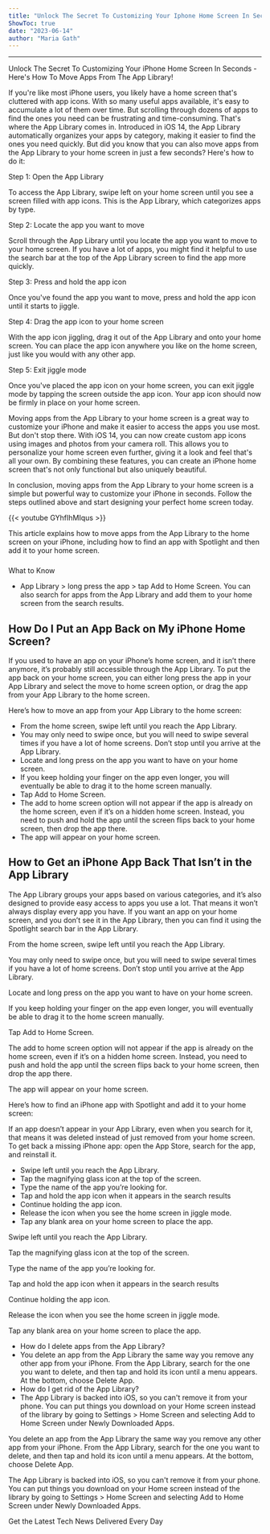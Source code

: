 ```yaml
---
title: "Unlock The Secret To Customizing Your Iphone Home Screen In Seconds - Here's How To Move Apps From The App Library!"
ShowToc: true 
date: "2023-06-14"
author: "Maria Gath"
---
```

*****
Unlock The Secret To Customizing Your iPhone Home Screen In Seconds - Here's How To Move Apps From The App Library!

If you're like most iPhone users, you likely have a home screen that's cluttered with app icons. With so many useful apps available, it's easy to accumulate a lot of them over time. But scrolling through dozens of apps to find the ones you need can be frustrating and time-consuming. That's where the App Library comes in. Introduced in iOS 14, the App Library automatically organizes your apps by category, making it easier to find the ones you need quickly. But did you know that you can also move apps from the App Library to your home screen in just a few seconds? Here's how to do it:

Step 1: Open the App Library

To access the App Library, swipe left on your home screen until you see a screen filled with app icons. This is the App Library, which categorizes apps by type.

Step 2: Locate the app you want to move

Scroll through the App Library until you locate the app you want to move to your home screen. If you have a lot of apps, you might find it helpful to use the search bar at the top of the App Library screen to find the app more quickly.

Step 3: Press and hold the app icon

Once you've found the app you want to move, press and hold the app icon until it starts to jiggle.

Step 4: Drag the app icon to your home screen

With the app icon jiggling, drag it out of the App Library and onto your home screen. You can place the app icon anywhere you like on the home screen, just like you would with any other app.

Step 5: Exit jiggle mode

Once you've placed the app icon on your home screen, you can exit jiggle mode by tapping the screen outside the app icon. Your app icon should now be firmly in place on your home screen.

Moving apps from the App Library to your home screen is a great way to customize your iPhone and make it easier to access the apps you use most. But don't stop there. With iOS 14, you can now create custom app icons using images and photos from your camera roll. This allows you to personalize your home screen even further, giving it a look and feel that's all your own. By combining these features, you can create an iPhone home screen that's not only functional but also uniquely beautiful.

In conclusion, moving apps from the App Library to your home screen is a simple but powerful way to customize your iPhone in seconds. Follow the steps outlined above and start designing your perfect home screen today.

{{< youtube GYhfIhMIqus >}} 




This article explains how to move apps from the App Library to the home screen on your iPhone, including how to find an app with Spotlight and then add it to your home screen.

 
### 
What to Know
 
- App Library > long press the app > tap Add to Home Screen. You can also search for apps from the App Library and add them to your home screen from the search results.

 
##   How Do I Put an App Back on My iPhone Home Screen?  
 

If you used to have an app on your iPhone’s home screen, and it isn’t there anymore, it’s probably still accessible through the App Library. To put the app back on your home screen, you can either long press the app in your App Library and select the move to home screen option, or drag the app from your App Library to the home screen.

 

Here’s how to move an app from your App Library to the home screen:

 
- From the home screen, swipe left until you reach the App Library.
 - You may only need to swipe once, but you will need to swipe several times if you have a lot of home screens. Don’t stop until you arrive at the App Library.
 - Locate and long press on the app you want to have on your home screen.
 - If you keep holding your finger on the app even longer, you will eventually be able to drag it to the home screen manually.
 - Tap Add to Home Screen.
 - The add to home screen option will not appear if the app is already on the home screen, even if it’s on a hidden home screen. Instead, you need to push and hold the app until the screen flips back to your home screen, then drop the app there.
 - The app will appear on your home screen.

 
##   How to Get an iPhone App Back That Isn’t in the App Library  
 

The App Library groups your apps based on various categories, and it’s also designed to provide easy access to apps you use a lot. That means it won’t always display every app you have. If you want an app on your home screen, and you don’t see it in the App Library, then you can find it using the Spotlight search bar in the App Library.

 

From the home screen, swipe left until you reach the App Library.

 
You may only need to swipe once, but you will need to swipe several times if you have a lot of home screens. Don’t stop until you arrive at the App Library.
 

Locate and long press on the app you want to have on your home screen.

 
If you keep holding your finger on the app even longer, you will eventually be able to drag it to the home screen manually.
 

Tap Add to Home Screen.

 
The add to home screen option will not appear if the app is already on the home screen, even if it’s on a hidden home screen. Instead, you need to push and hold the app until the screen flips back to your home screen, then drop the app there.
 

The app will appear on your home screen.

 

Here’s how to find an iPhone app with Spotlight and add it to your home screen:

 
If an app doesn’t appear in your App Library, even when you search for it, that means it was deleted instead of just removed from your home screen. To get back a missing iPhone app: open the App Store, search for the app, and reinstall it.
 
- Swipe left until you reach the App Library.
 - Tap the magnifying glass icon at the top of the screen.
 - Type the name of the app you’re looking for.
 - Tap and hold the app icon when it appears in the search results
 - Continue holding the app icon.
 - Release the icon when you see the home screen in jiggle mode.
 - Tap any blank area on your home screen to place the app.

 



 

Swipe left until you reach the App Library.

 

Tap the magnifying glass icon at the top of the screen.

 

Type the name of the app you’re looking for.

 

Tap and hold the app icon when it appears in the search results

 

Continue holding the app icon.

 

Release the icon when you see the home screen in jiggle mode.

 

Tap any blank area on your home screen to place the app.

 
- How do I delete apps from the App Library?
 - You delete an app from the App Library the same way you remove any other app from your iPhone. From the App Library, search for the one you want to delete, and then tap and hold its icon until a menu appears. At the bottom, choose Delete App.
 - How do I get rid of the App Library?
 - The App Library is backed into iOS, so you can't remove it from your phone. You can put things you download on your Home screen instead of the library by going to Settings > Home Screen and selecting Add to Home Screen under Newly Downloaded Apps.

 
You delete an app from the App Library the same way you remove any other app from your iPhone. From the App Library, search for the one you want to delete, and then tap and hold its icon until a menu appears. At the bottom, choose Delete App.
 
The App Library is backed into iOS, so you can't remove it from your phone. You can put things you download on your Home screen instead of the library by going to Settings > Home Screen and selecting Add to Home Screen under Newly Downloaded Apps.
 

Get the Latest Tech News Delivered Every Day




